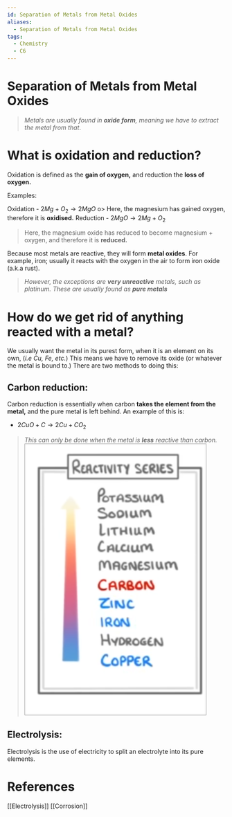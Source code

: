 ```yaml
---
id: Separation of Metals from Metal Oxides
aliases:
  - Separation of Metals from Metal Oxides
tags:
  - Chemistry
  - C6
---
```


# Separation of Metals from Metal Oxides

> *Metals are usually found in **oxide form**, meaning we have to extract the metal from that*.
# What is oxidation and reduction?

Oxidation is defined as the **gain of oxygen,** and reduction the **loss of oxygen.** 

Examples:

Oxidation - $2Mg + O_2 \rightarrow 2MgO$
o> Here, the magnesium has gained oxygen, therefore it is **oxidised.**
Reduction - $2MgO \rightarrow 2Mg + O_2$
> Here, the magnesium oxide has reduced to become magnesium + oxygen, and therefore it is **reduced.** 

Because most metals are reactive, they will form **metal oxides**. For example, iron; usually it reacts with the oxygen in the air to form iron oxide (a.k.a rust).

>*However, the exceptions are **very unreactive** metals, such as platinum.* 
>*These are usually found as **pure metals*** 

# How do we get rid of anything reacted with a metal?

We usually want the metal in its purest form, when it is an element on its own, (*i.e $Cu$, $Fe$, etc.*)
This means we have to remove its oxide (or whatever the metal is bound to.) There are two methods to doing this:

## Carbon reduction:

Carbon reduction is essentially when carbon **takes the element from the metal,** and the pure metal is left behind. An example of this is:

- $2CuO + C \rightarrow 2Cu + CO_2$
>*This can only be done when the metal is **less** reactive than carbon.* 
![reactivitySeries.png|center|150](Files/reactivitySeries.png)
## Electrolysis:

Electrolysis is the use of electricity to split an electrolyte into its pure elements.
# **References**
[[Electrolysis]]
[[Corrosion]]
